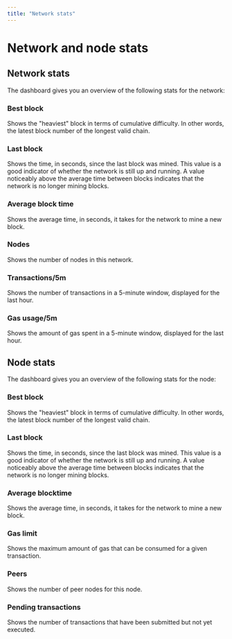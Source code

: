 ```yaml
---
title: "Network stats"
---
```


# Network and node stats

## Network stats

The dashboard gives you an overview of the following stats for the network:

### Best block

Shows the "heaviest" block in terms of cumulative difficulty. In other words,
the latest block number of the longest valid chain.

### Last block

Shows the time, in seconds, since the last block was mined. This value is a good
indicator of whether the network is still up and running. A value noticeably
above the average time between blocks indicates that the network is no longer
mining blocks.

### Average block time

Shows the average time, in seconds, it takes for the network to mine a new
block.

### Nodes

Shows the number of nodes in this network.

### Transactions/5m

Shows the number of transactions in a 5-minute window, displayed for the last
hour.

### Gas usage/5m

Shows the amount of gas spent in a 5-minute window, displayed for the last hour.

## Node stats

The dashboard gives you an overview of the following stats for the node:

### Best block

Shows the "heaviest" block in terms of cumulative difficulty. In other words,
the latest block number of the longest valid chain.

### Last block

Shows the time, in seconds, since the last block was mined. This value is a good
indicator of whether the network is still up and running. A value noticeably
above the average time between blocks indicates that the network is no longer
mining blocks.

### Average blocktime

Shows the average time, in seconds, it takes for the network to mine a new
block.

### Gas limit

Shows the maximum amount of gas that can be consumed for a given transaction.

### Peers

Shows the number of peer nodes for this node.

### Pending transactions

Shows the number of transactions that have been submitted but not yet executed.
